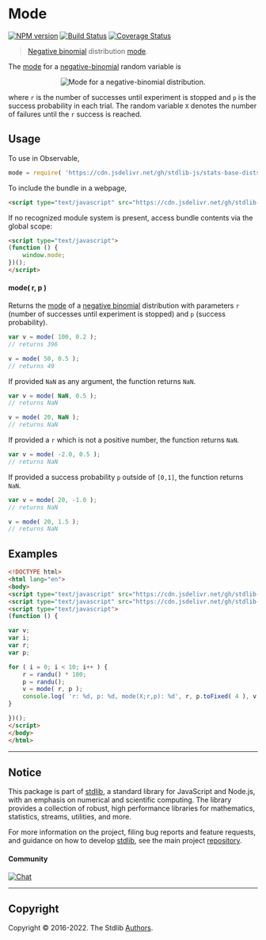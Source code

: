 <!--

@license Apache-2.0

Copyright (c) 2018 The Stdlib Authors.

Licensed under the Apache License, Version 2.0 (the "License");
you may not use this file except in compliance with the License.
You may obtain a copy of the License at

   http://www.apache.org/licenses/LICENSE-2.0

Unless required by applicable law or agreed to in writing, software
distributed under the License is distributed on an "AS IS" BASIS,
WITHOUT WARRANTIES OR CONDITIONS OF ANY KIND, either express or implied.
See the License for the specific language governing permissions and
limitations under the License.

-->

# Mode

[![NPM version][npm-image]][npm-url] [![Build Status][test-image]][test-url] [![Coverage Status][coverage-image]][coverage-url] <!-- [![dependencies][dependencies-image]][dependencies-url] -->

> [Negative binomial][negative-binomial-distribution] distribution [mode][mode].

<!-- Section to include introductory text. Make sure to keep an empty line after the intro `section` element and another before the `/section` close. -->

<section class="intro">

The [mode][mode] for a [negative-binomial][negative-binomial-distribution] random variable is

<!-- <equation class="equation" label="eq:negative_binomial_mode" align="center" raw="\operatorname{mode}\left( X \right) = \begin{cases}{\big \lfloor }{\frac{p(r-1)}{1-p}}{\big \rfloor } & \text{ if }\ r>1\\ 0 & \text{ if } \ r\leq 1\end{cases}" alt="Mode for a negative-binomial distribution."> -->

<div class="equation" align="center" data-raw-text="\operatorname{mode}\left( X \right) = \begin{cases}{\big \lfloor }{\frac{p(r-1)}{1-p}}{\big \rfloor } &amp; \text{ if }\ r&gt;1\\ 0 &amp; \text{ if } \ r\leq 1\end{cases}" data-equation="eq:negative_binomial_mode">
    <img src="https://cdn.jsdelivr.net/gh/stdlib-js/stdlib@51534079fef45e990850102147e8945fb023d1d0/lib/node_modules/@stdlib/stats/base/dists/negative-binomial/mode/docs/img/equation_negative_binomial_mode.svg" alt="Mode for a negative-binomial distribution.">
    <br>
</div>

<!-- </equation> -->

where `r` is the number of successes until experiment is stopped and `p` is the success probability in each trial. The random variable `X` denotes the number of failures until the `r` success is reached. 

</section>

<!-- /.intro -->

<!-- Package usage documentation. -->



<section class="usage">

## Usage

To use in Observable,

```javascript
mode = require( 'https://cdn.jsdelivr.net/gh/stdlib-js/stats-base-dists-negative-binomial-mode@umd/bundle.js' )
```

To include the bundle in a webpage,

```html
<script type="text/javascript" src="https://cdn.jsdelivr.net/gh/stdlib-js/stats-base-dists-negative-binomial-mode@umd/bundle.js"></script>
```

If no recognized module system is present, access bundle contents via the global scope:

```html
<script type="text/javascript">
(function () {
    window.mode;
})();
</script>
```

#### mode( r, p )

Returns the [mode][mode] of a [negative binomial][negative-binomial-distribution] distribution with parameters `r` (number of successes until experiment is stopped) and `p` (success probability).

```javascript
var v = mode( 100, 0.2 );
// returns 396

v = mode( 50, 0.5 );
// returns 49
```

If provided `NaN` as any argument, the function returns `NaN`.

```javascript
var v = mode( NaN, 0.5 );
// returns NaN

v = mode( 20, NaN );
// returns NaN
```

If provided a `r` which is not a positive number, the function returns `NaN`.

```javascript
var v = mode( -2.0, 0.5 );
// returns NaN
```

If provided a success probability `p` outside of `[0,1]`, the function returns `NaN`.

```javascript
var v = mode( 20, -1.0 );
// returns NaN

v = mode( 20, 1.5 );
// returns NaN
```

</section>

<!-- /.usage -->

<!-- Package usage notes. Make sure to keep an empty line after the `section` element and another before the `/section` close. -->

<section class="notes">

</section>

<!-- /.notes -->

<!-- Package usage examples. -->

<section class="examples">

## Examples

<!-- eslint no-undef: "error" -->

```html
<!DOCTYPE html>
<html lang="en">
<body>
<script type="text/javascript" src="https://cdn.jsdelivr.net/gh/stdlib-js/random-base-randu@umd/bundle.js"></script>
<script type="text/javascript" src="https://cdn.jsdelivr.net/gh/stdlib-js/stats-base-dists-negative-binomial-mode@umd/bundle.js"></script>
<script type="text/javascript">
(function () {

var v;
var i;
var r;
var p;

for ( i = 0; i < 10; i++ ) {
    r = randu() * 100;
    p = randu();
    v = mode( r, p );
    console.log( 'r: %d, p: %d, mode(X;r,p): %d', r, p.toFixed( 4 ), v.toFixed( 4 ) );
}

})();
</script>
</body>
</html>
```

</section>

<!-- /.examples -->

<!-- Section to include cited references. If references are included, add a horizontal rule *before* the section. Make sure to keep an empty line after the `section` element and another before the `/section` close. -->

<section class="references">

</section>

<!-- /.references -->

<!-- Section for related `stdlib` packages. Do not manually edit this section, as it is automatically populated. -->

<section class="related">

</section>

<!-- /.related -->

<!-- Section for all links. Make sure to keep an empty line after the `section` element and another before the `/section` close. -->


<section class="main-repo" >

* * *

## Notice

This package is part of [stdlib][stdlib], a standard library for JavaScript and Node.js, with an emphasis on numerical and scientific computing. The library provides a collection of robust, high performance libraries for mathematics, statistics, streams, utilities, and more.

For more information on the project, filing bug reports and feature requests, and guidance on how to develop [stdlib][stdlib], see the main project [repository][stdlib].

#### Community

[![Chat][chat-image]][chat-url]

---

## Copyright

Copyright &copy; 2016-2022. The Stdlib [Authors][stdlib-authors].

</section>

<!-- /.stdlib -->

<!-- Section for all links. Make sure to keep an empty line after the `section` element and another before the `/section` close. -->

<section class="links">

[npm-image]: http://img.shields.io/npm/v/@stdlib/stats-base-dists-negative-binomial-mode.svg
[npm-url]: https://npmjs.org/package/@stdlib/stats-base-dists-negative-binomial-mode

[test-image]: https://github.com/stdlib-js/stats-base-dists-negative-binomial-mode/actions/workflows/test.yml/badge.svg?branch=main
[test-url]: https://github.com/stdlib-js/stats-base-dists-negative-binomial-mode/actions/workflows/test.yml?query=branch:main

[coverage-image]: https://img.shields.io/codecov/c/github/stdlib-js/stats-base-dists-negative-binomial-mode/main.svg
[coverage-url]: https://codecov.io/github/stdlib-js/stats-base-dists-negative-binomial-mode?branch=main

<!--

[dependencies-image]: https://img.shields.io/david/stdlib-js/stats-base-dists-negative-binomial-mode.svg
[dependencies-url]: https://david-dm.org/stdlib-js/stats-base-dists-negative-binomial-mode/main

-->

[chat-image]: https://img.shields.io/gitter/room/stdlib-js/stdlib.svg
[chat-url]: https://gitter.im/stdlib-js/stdlib/

[stdlib]: https://github.com/stdlib-js/stdlib

[stdlib-authors]: https://github.com/stdlib-js/stdlib/graphs/contributors

[umd]: https://github.com/umdjs/umd
[es-module]: https://developer.mozilla.org/en-US/docs/Web/JavaScript/Guide/Modules

[deno-url]: https://github.com/stdlib-js/stats-base-dists-negative-binomial-mode/tree/deno
[umd-url]: https://github.com/stdlib-js/stats-base-dists-negative-binomial-mode/tree/umd
[esm-url]: https://github.com/stdlib-js/stats-base-dists-negative-binomial-mode/tree/esm

[negative-binomial-distribution]: https://en.wikipedia.org/wiki/Negative_binomial_distribution

[mode]: https://en.wikipedia.org/wiki/Mode_%28statistics%29

</section>

<!-- /.links -->
